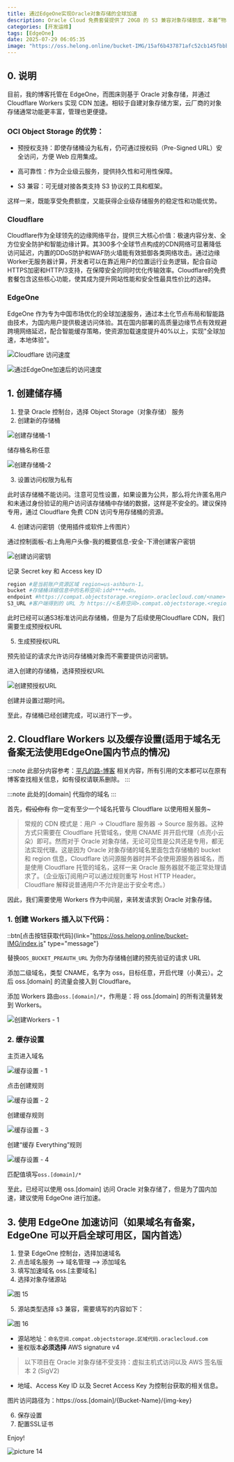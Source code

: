 ```yaml
---
title: 通过EdgeOne实现Oracle对象存储的全球加速
description: Oracle Cloud 免费套餐提供了 20GB 的 S3 兼容对象存储额度，本着“物尽其用”的原则，我考虑将其作为博客图床，同时，为加速国内网络访问速度，我使用了EdgeOne进行加速。
categories: [开发运维]
tags: [EdgeOne]
date: 2025-07-29 06:05:35
image: "https://oss.helong.online/bucket-IMG/15af6b437871afc52cb145fbbb647d197109fefa7a2a42e1b8c499f2670054cf.png"
---
```


## 0. 说明

目前，我的博客托管在 EdgeOne，而图床则基于 Oracle 对象存储，并通过 Cloudflare Workers 实现 CDN 加速。相较于自建对象存储方案，云厂商的对象存储通常功能更丰富，管理也更便捷。

### OCI Object Storage 的优势：

- 预授权支持：即使存储桶设为私有，仍可通过授权码（Pre-Signed URL）安全访问，方便 Web 应用集成。

- 高可靠性：作为企业级云服务，提供持久性和可用性保障。

- S3 兼容：可无缝对接各类支持 S3 协议的工具和框架。

这样一来，既能享受免费额度，又能获得企业级存储服务的稳定性和功能优势。

### Cloudflare

Cloudflare作为全球领先的边缘网络平台，提供三大核心价值：极速内容分发、全方位安全防护和智能边缘计算。其300多个全球节点构成的CDN网络可显著降低访问延迟，内置的DDoS防护和WAF防火墙能有效抵御各类网络攻击。通过边缘Worker无服务器计算，开发者可以在靠近用户的位置运行业务逻辑，配合自动HTTPS加密和HTTP/3支持，在保障安全的同时优化传输效率。Cloudflare的免费套餐包含这些核心功能，使其成为提升网站性能和安全性最具性价比的选择。

### EdgeOne

EdgeOne 作为专为中国市场优化的全球加速服务，通过本土化节点布局和智能路由技术，为国内用户提供极速访问体验。其在国内部署的高质量边缘节点有效规避跨境网络延迟，配合智能缓存策略，使资源加载速度提升40%以上，实现"全球加速，本地体验"。

![Cloudflare 访问速度](https://oss.helong.online/bucket-IMG/79b970e7da137aa915090b96262674c4f1e97946f59823c1f0f8d209ed6e4fb4.png)  

![通过EdgeOne加速后的访问速度](https://oss.helong.online/bucket-IMG/133533bc2328918298e47ae25f1dfbf126118bc42ea677a75b93d6acd8539eb9.png)  

## 1. 创建储存桶

1. 登录 Oracle 控制台，选择 Object Storage（对象存储） 服务
2. 创建新的存储桶

![创建存储桶-1](https://oss.helong.online/bucket-IMG/b93979b844e5079cdf5b3431c42a826c6ec0fac1c292318c2fafe6638d44a9f5.png)

储存桶名称任意

![创建存储桶-2](https://oss.helong.online/bucket-IMG/2db69a0f590d2c9563973971178f27c454c9be86cb39b7fe9db7f4f4193cf67c.png)  

3. 设置访问权限为私有

此时该存储桶不能访问。注意可见性设置，如果设置为公共，那么将允许匿名用户和未通过身份验证的用户访问该存储桶中存储的数据，这样是不安全的。建议保持专用，通过 Cloudflare 免费 CDN 访问专用存储桶的资源。

4. 创建访问密钥（使用插件或软件上传图片）

通过控制面板-右上角用户头像-我的概要信息-安全-下滑创建客户密钥

![创建访问密钥](https://oss.helong.online/bucket-IMG/ace511c30c59142100626b3fa5330477cb41155fdbc924bf16598fb38ce50e40.png)  

记录 Secret key 和 Access key ID

```bash
region #是当前账户资源区域 region=us-ashburn-1。
bucket #存储桶详细信息中的名称空间:idd****edn。
endpoint #https://compat.objectstorage.<region>.oraclecloud.com/<name> 此处为设置的存储桶名称。
S3_URL #客户端得到的 URL 为 https://<名称空间>.compat.objectstorage.<region>.oraclecloud.com/<存储桶名称>/<key>。
```

此时已经可以通S3标准访问此存储桶，但是为了后续使用Cloudflare CDN，我们需要生成预授权URL

5. 生成预授权URL

预先验证的请求允许访问存储桶对象而不需要提供访问密钥。

进入创建的存储桶，选择预授权URL

![创建预授权URL](https://oss.helong.online/bucket-IMG/0cb7840a4a8819e63ee14f719962dd192493cfc9b599023450d6d136b9bca0d2.png)  
 
创建并设置过期时间。

至此，存储桶已经创建完成，可以进行下一步。

## 2. Cloudflare Workers 以及缓存设置(适用于域名无备案无法使用EdgeOne国内节点的情况)

:::note
此部分内容参考：[平凡的路-博客](https://ogr.xyz/p/oracle-object-storage/#cloudflare-workers) 相关内容，所有引用的文本都可以在原有博客查找相关信息，如有侵权请联系删除。
:::

:::note
此处的[domain] 代指你的域名
:::

首先，~~假设你有~~ 你一定有至少一个域名托管与 Cloudflare 以使用相关服务~

> 常规的 CDN 模式是：用户 -> Cloudflare 服务器 -> Source 服务器。这种方式只需要在 Cloudflare 托管域名，使用 CNAME 并开启代理（点亮小云朵）即可。然而对于 Oracle 对象存储，无论可见性是公共还是专用，都无法实现代理。这是因为 Oracle 对象存储的域名里面包含存储桶的 bucket 和 region 信息，Cloudflare 访问源服务器时并不会使用源服务器域名，而是使用 Cloudflare 托管的域名，这样一来 Oracle 服务器就不能正常处理请求了。（企业版订阅用户可以通过规则重写 Host HTTP Header。Cloudflare 解释说普通用户不允许是出于安全考虑。）

因此，我们需要使用 Workers 作为中间层，来转发请求到 Oracle 对象存储。

### 1. 创建 Workers 插入以下代码：

::btn[点击按钮获取代码]{link="https://oss.helong.online/bucket-IMG/index.js" type="message"}

替换`OOS_BUCKET_PREAUTH_URL` 为你为存储桶创建的预先验证的请求 URL

添加二级域名，类型 CNAME，名字为 oss，目标任意，开启代理（小黄云）。之后 oss.[domain] 的流量会接入到 Cloudflare。

添加 Workers 路由`oss.[domain]/*`，作用是：将 oss.[domain] 的所有流量转发到 Workers。

![创建Workers - 1](https://oss.helong.online/bucket-IMG/653aacf9e2915d1ad735765b77ef871ed56000e87610a8a3404c59d75f3d4dca.png)  

### 2. 缓存设置

主页进入域名

![缓存设置 - 1](https://oss.helong.online/bucket-IMG/3aa24c60a20e2c576a2cce770bd463c8ae800f63bb0ad8f15caa6facf914d108.png)  

点击创建规则

![缓存设置 - 2](https://oss.helong.online/bucket-IMG/b946cf2f3d72528b3077ffb3feff33eece3fb23287a0fd73ffff1768813a5fb6.png)  

创建缓存规则

![缓存设置 - 3](https://oss.helong.online/bucket-IMG/dcc24dd94e3d2fd5a0488edf5877e01e2b4b43ae991b5dfda72e1301980b5b30.png)  

创建“缓存 Everything”规则

![缓存设置 - 4](https://oss.helong.online/bucket-IMG/88bd51d446d0e6d8dc1b3331300331c7920b7bf178ed36406fb02e6debaec73f.png)  

匹配值填写`oss.[domain]/*`

至此，已经可以使用 oss.[domain] 访问 Oracle 对象存储了，但是为了国内加速，建议使用 EdgeOne 进行加速。

## 3. 使用 EdgeOne 加速访问（如果域名有备案，EdgeOne 可以开启全球可用区，国内首选）

1. 登录 EdgeOne 控制台，选择加速域名
2. 点击域名服务 --> 域名管理 --> 添加域名
3. 填写加速域名 oss.[主要域名]
4. 选择对象存储源站

![图 15](https://oss.helong.online/bucket-IMG/a13de5fe5165a5f6b08421eccdb5908f6c2b239610c5227d98365ddb67d7cd7a.png)  

5. 源站类型选择 s3 兼容，需要填写的内容如下：

![图 16](https://oss.helong.online/bucket-IMG/33e982516f2dd14501b7d2671361ed65d54fb9d097daf343b663bc643e023a5c.png)  

- 源站地址：`命名空间.compat.objectstorage.区域代码.oraclecloud.com`
- 鉴权版本**必须选择** AWS signature v4 
> 以下项目在 Oracle 对象存储不受支持：虚拟主机式访问以及 AWS 签名版本 2 (SigV2)
- 地域、Access Key ID 以及 Secret Access Key 为控制台获取的相关信息。

图片访问路径为：https://oss.[domain]/{Bucket-Name}/{img-key}

6. 保存设置
7. 配置SSL证书


Enjoy!

![picture 14](https://oss.helong.online/bucket-IMG/899dc16262bdcff1d0c4b347b0c7479f72d47fa4fa89094e01957c007d0c52b6.png)  
